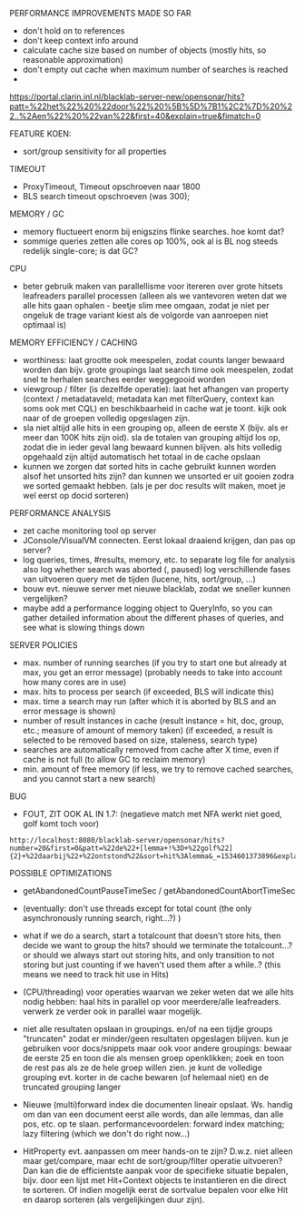 PERFORMANCE IMPROVEMENTS MADE SO FAR
- don't hold on to references
- don't keep context info around
- calculate cache size based on number of objects (mostly hits, so reasonable approximation)
- don't empty out cache when maximum number of searches is reached
- 
https://portal.clarin.inl.nl/blacklab-server-new/opensonar/hits?patt=%22het%22%20%22door%22%20%5B%5D%7B1%2C2%7D%20%22..%2Aen%22%20%22van%22&first=40&explain=true&fimatch=0



FEATURE KOEN:
- sort/group sensitivity for all properties



TIMEOUT
- ProxyTimeout, Timeout opschroeven naar 1800
- BLS search timeout opschroeven (was 300);


MEMORY / GC
- memory fluctueert enorm bij enigszins flinke searches. hoe komt dat?
- sommige queries zetten alle cores op 100%, ook al is BL nog steeds redelijk single-core; is dat GC?


CPU
- beter gebruik maken van parallellisme voor itereren over grote hitsets
  leafreaders parallel processen (alleen als we vantevoren weten dat we alle hits gaan ophalen - 
  beetje slim mee omgaan, zodat je niet per ongeluk de trage variant kiest als de volgorde van aanroepen niet optimaal is)


MEMORY EFFICIENCY / CACHING
- worthiness: laat grootte ook meespelen, zodat counts langer bewaard worden dan bijv. grote groupings
  laat search time ook meespelen, zodat snel te herhalen searches eerder weggegooid worden
- viewgroup / filter (is dezelfde operatie): laat het afhangen van property (context / metadataveld; metadata kan met 
  filterQuery, context kan soms ook met CQL) en beschikbaarheid in cache wat je toont. kijk ook naar 
  of de groepen volledig opgeslagen zijn.
- sla niet altijd alle hits in een grouping op, alleen de eerste X (bijv. als er meer dan 100K hits zijn oid).
  sla de totalen van grouping altijd los op, zodat die in ieder geval lang bewaard kunnen blijven.
  als hits volledig opgehaald zijn altijd automatisch het totaal in de cache opslaan
- kunnen we zorgen dat sorted hits in cache gebruikt kunnen worden alsof het unsorted hits zijn? dan kunnen we
  unsorted er uit gooien zodra we sorted gemaakt hebben. (als je per doc results wilt maken, moet je wel eerst op docid sorteren)



PERFORMANCE ANALYSIS
- zet cache monitoring tool op server
- JConsole/VisualVM connecten. Eerst lokaal draaiend krijgen, dan pas op server?
- log queries, times, #results, memory, etc. to separate log file for analysis
  also log whether search was aborted (, paused)
  log verschillende fases van uitvoeren query met de tijden (lucene, hits, sort/group, ...)
- bouw evt. nieuwe server met nieuwe blacklab, zodat we sneller kunnen vergelijken?
- maybe add a performance logging object to QueryInfo, so you can gather detailed information about
  the different phases of queries, and see what is slowing things down


SERVER POLICIES
- max. number of running searches (if you try to start one but already at max, you get an error message)
  (probably needs to take into account how many cores are in use)
- max. hits to process per search (if exceeded, BLS will indicate this)
- max. time a search may run (after which it is aborted by BLS and an error message is shown)
- number of result instances in cache
  (result instance = hit, doc, group, etc.; measure of amount of memory taken)
  (if exceeded, a result is selected to be removed based on size, staleness, search type)
- searches are automatically removed from cache after X time, even if cache is not full
  (to allow GC to reclaim memory)
- min. amount of free memory (if less, we try to remove cached searches, and you cannot start a new search)



BUG
- FOUT, ZIT OOK AL IN 1.7: (negatieve match met NFA werkt niet goed, golf komt toch voor)
```
http://localhost:8080/blacklab-server/opensonar/hits?number=20&first=0&patt=%22de%22+[lemma+!%3D+%22golf%22]{2}+%22daarbij%22+%22ontstond%22&sort=hit%3Alemma&_=1534601373896&explain=yes
```






POSSIBLE OPTIMIZATIONS
- getAbandonedCountPauseTimeSec / getAbandonedCountAbortTimeSec

- (eventually: don't use threads except for total count (the only asynchronously running search, right...?) )

- what if we do a search, start a totalcount that doesn't store hits, then decide we want to group the hits?
  should we terminate the totalcount...?
  or should we always start out storing hits, and only transition to not storing but just counting if we haven't
  used them after a while..? (this means we need to track hit use in Hits)

- (CPU/threading) voor operaties waarvan we zeker weten dat we alle hits nodig hebben:
  haal hits in parallel op voor meerdere/alle leafreaders. verwerk ze verder ook in parallel waar mogelijk.

- niet alle resultaten opslaan in groupings. en/of na een tijdje groups "truncaten" zodat er minder/geen
  resultaten opgeslagen blijven.
  kun je gebruiken voor docs/snippets maar ook voor andere groupings: bewaar de eerste 25 en toon die
  als mensen groep openklikken; zoek en toon de rest pas als ze de hele groep willen zien.
  je kunt de volledige grouping evt. korter in de cache bewaren (of helemaal niet) en de truncated grouping langer

- Nieuwe (multi)forward index die documenten lineair opslaat.
  Ws. handig om dan van een document eerst alle words, dan alle lemmas, dan alle pos, etc. op te slaan.
  performancevoordelen: forward index matching; lazy filtering (which we don't do right now...)

- HitProperty evt. aanpassen om meer hands-on te zijn?
  D.w.z. niet alleen maar get/compare, maar echt de sort/group/filter operatie uitvoeren?
  Dan kan die de efficientste aanpak voor de specifieke situatie bepalen, bijv. door
  een lijst met Hit+Context objects te instantieren en die direct te sorteren. Of indien mogelijk eerst de sortvalue bepalen voor elke Hit en 
  daarop sorteren (als vergelijkingen duur zijn).
  

